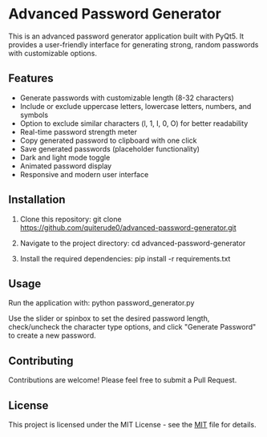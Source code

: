 # Advanced Password Generator

This is an advanced password generator application built with PyQt5. It provides a user-friendly interface for generating strong, random passwords with customizable options.

## Features

- Generate passwords with customizable length (8-32 characters)
- Include or exclude uppercase letters, lowercase letters, numbers, and symbols
- Option to exclude similar characters (l, 1, I, 0, O) for better readability
- Real-time password strength meter
- Copy generated password to clipboard with one click
- Save generated passwords (placeholder functionality)
- Dark and light mode toggle
- Animated password display
- Responsive and modern user interface

## Installation

1. Clone this repository:
git clone https://github.com/quiterude0/advanced-password-generator.git

2. Navigate to the project directory:
cd advanced-password-generator

3. Install the required dependencies:
pip install -r requirements.txt


## Usage

Run the application with:
python password_generator.py

Use the slider or spinbox to set the desired password length, check/uncheck the character type options, and click "Generate Password" to create a new password.

## Contributing

Contributions are welcome! Please feel free to submit a Pull Request.

## License

This project is licensed under the MIT License - see the [MIT](https://choosealicense.com/licenses/mit/) file for details.
